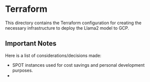 # Terraform

This directory contains the Terraform configuration for creating the necessary infrastructure  to deploy the Llama2 model to GCP.

## Important Notes

Here is a list of considerations/decisions made:

- SPOT instances used for cost savings and personal development purposes.
- 